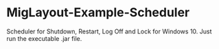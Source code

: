 # MigLayout-Example-Scheduler

Scheduler for Shutdown, Restart, Log Off and Lock for Windows 10.
Just run the executable .jar file.
